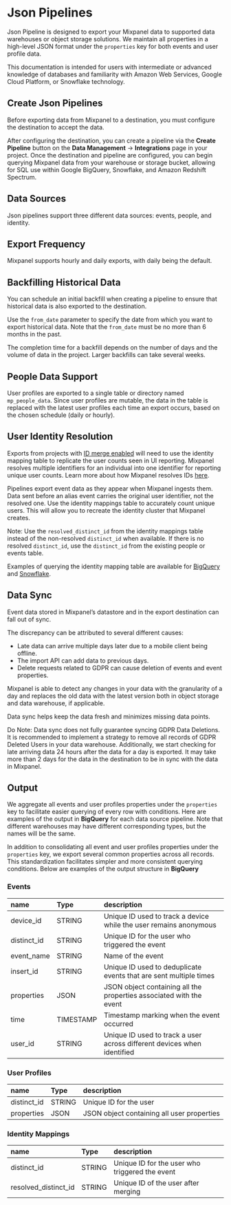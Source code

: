 # Json Pipelines

Json Pipeline is designed to export your Mixpanel data to supported data warehouses or object storage solutions. We maintain all properties in a high-level JSON format under the `properties` key for both events and user profile data.

This documentation is intended for users with intermediate or advanced knowledge of databases and familiarity with Amazon Web Services, Google Cloud Platform, or Snowflake technology.

## Create Json Pipelines

Before exporting data from Mixpanel to a destination, you must configure the destination to accept the data.

After configuring the destination, you can create a pipeline via the **Create Pipeline** button on the **Data Management** -> **Integrations** page in your project. Once the destination and pipeline are configured, you can begin querying Mixpanel data from your warehouse or storage bucket, allowing for SQL use within Google BigQuery, Snowflake, and Amazon Redshift Spectrum.

## Data Sources

Json pipelines support three different data sources: events, people, and identity.

## Export Frequency

Mixpanel supports hourly and daily exports, with daily being the default.

## Backfilling Historical Data

You can schedule an initial backfill when creating a pipeline to ensure that historical data is also exported to the destination.

Use the `from_date` parameter to specify the date from which you want to export historical data. Note that the `from_date` must be no more than 6 months in the past.

The completion time for a backfill depends on the number of days and the volume of data in the project. Larger backfills can take several weeks.

## People Data Support

User profiles are exported to a single table or directory named `mp_people_data`. Since user profiles are mutable, the data in the table is replaced with the latest user profiles each time an export occurs, based on the chosen schedule (daily or hourly).

## User Identity Resolution

Exports from projects with [ID merge enabled](/docs/tracking-methods/id-management/identifying-users#how-do-i-switch-between-the-simplified-and-original-api) will need to use the identity mapping table to replicate the user counts seen in UI reporting. Mixpanel resolves multiple identifiers for an individual into one identifier for reporting unique user counts. Learn more about how Mixpanel resolves IDs [here](/docs/tracking-methods/id-management/identifying-users#example-user-flows).

Pipelines export event data as they appear when Mixpanel ingests them. Data sent before an alias event carries the original user identifier, not the resolved one. Use the identity mappings table to accurately count unique users. This will allow you to recreate the identity cluster that Mixpanel creates.

Note: Use the `resolved_distinct_id` from the identity mappings table instead of the non-resolved `distinct_id` when available. If there is no resolved `distinct_id`, use the `distinct_id` from the existing people or events table.

Examples of querying the identity mapping table are available for [BigQuery](/docs/new-data-pipelines/integrations/bigquery#query-identity-mappings) and [Snowflake](/docs/new-data-pipelines/integrations/snowflake#query-identity-mappings).

## Data Sync

Event data stored in Mixpanel’s datastore and in the export destination can fall out of sync.

The discrepancy can be attributed to several different causes:

- Late data can arrive multiple days later due to a mobile client being offline.
- The import API can add data to previous days.
- Delete requests related to GDPR can cause deletion of events and event properties.

Mixpanel is able to detect any changes in your data with the granularity of a day and replaces the old data with the latest version both in object storage and data warehouse, if applicable.

Data sync helps keep the data fresh and minimizes missing data points.

Do Note: Data sync does not fully guarantee syncing GDPR Data Deletions. It is recommended to implement a strategy to remove all records of GDPR Deleted Users in your data warehouse. Additionally, we start checking for late arriving data 24 hours after the data for a day is exported. It may take more than 2 days for the data in the destination to be in sync with the data in Mixpanel.

## Output

We aggregate all events and user profiles properties under the `properties` key to facilitate easier querying of every row with conditions. Here are examples of the output in **BigQuery** for each data source pipeline. Note that different warehouses may have different corresponding types, but the names will be the same.

In addition to consolidating all event and user profiles properties under the `properties` key, we export several common properties across all records. This standardization facilitates simpler and more consistent querying conditions. Below are examples of the output structure in **BigQuery**

### Events

| name        | Type      | description                                                             |
| :---------- | :-------- | :---------------------------------------------------------------------- |
| device_id   | STRING    | Unique ID used to track a device while the user remains anonymous       |
| distinct_id | STRING    | Unique ID for the user who triggered the event                          |
| event_name  | STRING    | Name of the event                                                       |
| insert_id   | STRING    | Unique ID used to deduplicate events that are sent multiple times       |
| properties  | JSON      | JSON object containing all the properties associated with the event     |
| time        | TIMESTAMP | Timestamp marking when the event occurred                               |
| user_id     | STRING    | Unique ID used to track a user across different devices when identified |

### User Profiles

| name        | Type   | description                                |
| :---------- | :----- | :----------------------------------------- |
| distinct_id | STRING | Unique ID for the user                     |
| properties  | JSON   | JSON object containing all user properties |

### Identity Mappings

| name                 | Type   | description                                    |
| :------------------- | :----- | :--------------------------------------------- |
| distinct_id          | STRING | Unique ID for the user who triggered the event |
| resolved_distinct_id | STRING | Unique ID of the user after merging            |
